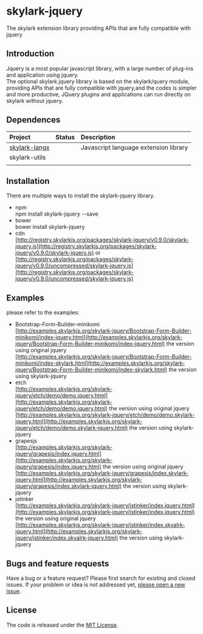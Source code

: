 # skylark-jquery

The  skylark extension library providing APIs that are fully compatible with jquery

## Introduction

Jquery is a most popular javascript library, with a large number of plug-ins and  application using jquery.  
The optional skylark.jquery library is based on the skylark/query module, providing APIs that are fully compatible with jquery,and the codes is simpler and more productive, JQuery plugins and applications can run directly on skylark without jquery.

## Dependences

| Project | Status | Description |
| :--- | :--- | :--- |
| [skylark-langx](https://github.com/skylarkjs/skylark-langx) |  | Javascript language extension library |
| skylark-utils |  |  |
|  |  |  |

## Installation

There are multiple ways to install the skylark-jquery library.

* npm  
  npm install skylark-jquery --save
* bower  
  bower install skylark-jquery
* cdn  
  [http://registry.skylarkjs.org/packages/skylark-jquery/v0.9.0/skylark-jquery.js](http://registry.skylarkjs.org/packages/skylark-jquery/v0.9.0/skylark-jquery.js)    or  
  [http://registry.skylarkjs.org/packages/skylark-jquery/v0.9.0/uncompressed/skylark-jquery.js](http://registry.skylarkjs.org/packages/skylark-jquery/v0.9.0/uncompressed/skylark-jquery.js) 

## Examples

please refer to the examples:

* Bootstrap-Form-Builder-minikomi  
  [http://examples.skylarkjs.org/skylark-jquery/Bootstrap-Form-Builder-minikomi/index-jquery.html](http://examples.skylarkjs.org/skylark-jquery/Bootstrap-Form-Builder-minikomi/index-jquery.html)   the version using original jquery  
  [http://examples.skylarkjs.org/skylark-jquery/Bootstrap-Form-Builder-minikomi/index-skylark.html](http://examples.skylarkjs.org/skylark-jquery/Bootstrap-Form-Builder-minikomi/index-skylark.html)  the version using skylark-jquery
* etch  
  [http://examples.skylarkjs.org/skylark-jquery/etch/demo/demo.jquery.html](http://examples.skylarkjs.org/skylark-jquery/etch/demo/demo.jquery.html)   the version using original jquery  
  [http://examples.skylarkjs.org/skylark-jquery/etch/demo/demo.skylark-jquery.html](http://examples.skylarkjs.org/skylark-jquery/etch/demo/demo.skylark-jquery.html) the version using skylark-jquery
* grapesjs  
  [http://examples.skylarkjs.org/skylark-jquery/grapesjs/index.jquery.html](http://examples.skylarkjs.org/skylark-jquery/grapesjs/index.jquery.html)   the version using original jquery  
  [http://examples.skylarkjs.org/skylark-jquery/grapesjs/index.skylark-jquery.html](http://examples.skylarkjs.org/skylark-jquery/grapesjs/index.skylark-jquery.html) the version using skylark-jquery
* jstinker  
  [http://examples.skylarkjs.org/skylark-jquery/jstinker/index.jquery.html](http://examples.skylarkjs.org/skylark-jquery/jstinker/index.jquery.html)   the version using original jquery  
  [http://examples.skylarkjs.org/skylark-jquery/jstinker/index.skyalrk-jquery.html](http://examples.skylarkjs.org/skylark-jquery/jstinker/index.skyalrk-jquery.html) the version using skylark-jquery

## Bugs and feature requests

Have a bug or a feature request? Please first search for existing and closed issues. If your problem or idea is not addressed yet, [please open a new issue](https://github.com/skylarkjs/skylark-jquery/issues/new).

## License

The code is released under the [MIT License](https://github.com/skylarkjs/skylark-jquery/blob/master/LICENSE).

